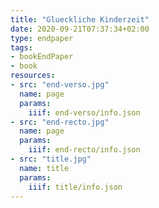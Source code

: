 ```yaml
---
title: "Glueckliche Kinderzeit"
date: 2020-09-21T07:37:34+02:00
type: endpaper
tags:
- bookEndPaper
- book
resources:
- src: "end-verso.jpg"
  name: page
  params:
    iiif: end-verso/info.json
- src: "end-recto.jpg"
  name: page
  params:
    iiif: end-recto/info.json
- src: "title.jpg"
  name: title
  params:
    iiif: title/info.json
---
```

